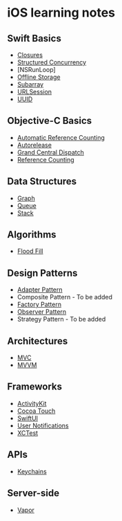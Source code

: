 # iOS learning notes

## Swift Basics

* [Closures](https://github.com/YIshihara11201/iOSTips/blob/main/Closures/Closures.md)
* [Structured Concurrency](https://github.com/YIshihara11201/iOSTips/blob/main/Modern%20Concurrency/ModernConcurrency.md)
* [NSRunLoop]
* [Offline Storage](https://github.com/YIshihara11201/iOSTips/blob/main/Offline%20Storage/OfflineStorage.md)
* [Subarray](https://github.com/YIshihara11201/iOSTips/blob/main/Subarray/Subarray.md)
* [URLSession](https://github.com/YIshihara11201/iOSTips/tree/main/URLSession/URLSession.md)
* [UUID](https://github.com/YIshihara11201/iOSTips/blob/main/UUID/UUID.md)

## Objective-C Basics
* [Automatic Reference Counting](https://github.com/YIshihara11201/iOSTips/blob/main/ARC/ARC.md)
* [Autorelease](https://github.com/YIshihara11201/iOSTips/blob/main/Autorelease/Autorelease.md)
* [Grand Central Dispatch](https://github.com/YIshihara11201/iOSTips/blob/main/GCD/GCD.md)
* [Reference Counting](https://github.com/YIshihara11201/iOSTips/blob/main/Reference%20Counting/ReferenceCounting.md)

## Data Structures
* [Graph](https://github.com/YIshihara11201/iOSTips/blob/main/Graph/Graph.md)
* [Queue](https://github.com/YIshihara11201/iOSTips/blob/main/Queue/Queue.md)
* [Stack](https://github.com/YIshihara11201/iOSTips/blob/main/Stack/Stack.md)

## Algorithms
* [Flood Fill](https://github.com/YIshihara11201/iOSTips/blob/main/Flood%20Fill/FloodFill.md)

## Design Patterns
* [Adapter Pattern](https://github.com/YIshihara11201/iOSTips/blob/main/Adapter%20Pattern/AdapterPattern.md)
* Composite Pattern - To be added
* [Factory Pattern](https://github.com/YIshihara11201/iOS/blob/main/Factory%20Pattern/FactoryPattern.md)
* [Observer Pattern](https://github.com/YIshihara11201/iOSTips/tree/main/Observer%20Pattern)
* Strategy Pattern - To be added

## Architectures
* [MVC](https://github.com/YIshihara11201/iOSTips/tree/main/MVC/MVC.md)
* [MVVM](https://github.com/YIshihara11201/iOSTips/blob/main/MVVM/MVVM.md)

## Frameworks

* [ActivityKit](https://github.com/YIshihara11201/iOSTips/blob/main/ActivityKit/ActivityKit.md)
* [Cocoa Touch](https://github.com/YIshihara11201/iOSTips/tree/main/Cocoa%20Touch)
* [SwiftUI](https://github.com/YIshihara11201/iOSTips/blob/main/SwiftUI/SwiftUI.md)
* [User Notifications](https://github.com/YIshihara11201/iOSTips/blob/main/User%20Notifications/UserNotifications.md)
* [XCTest](https://github.com/YIshihara11201/iOSTips/blob/main/XCTest/XCTest.md)

## APIs
* [Keychains](https://github.com/YIshihara11201/iOSTips/blob/main/Keychain/Keychain.md)

## Server-side
* [Vapor](https://github.com/YIshihara11201/iOSTips/blob/main/Vapor/Vapor.md)
